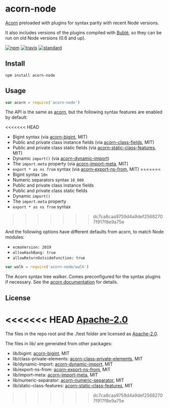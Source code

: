 # acorn-node

[Acorn](https://github.com/acornjs/acorn) preloaded with plugins for syntax parity with recent Node versions.

It also includes versions of the plugins compiled with [Bublé](https://github.com/rich-harris/buble), so they can be run on old Node versions (0.6 and up).

[![npm][npm-image]][npm-url]
[![travis][travis-image]][travis-url]
[![standard][standard-image]][standard-url]

[npm-image]: https://img.shields.io/npm/v/acorn-node.svg?style=flat-square
[npm-url]: https://www.npmjs.com/package/acorn-node
[travis-image]: https://img.shields.io/travis/browserify/acorn-node/master.svg?style=flat-square
[travis-url]: https://travis-ci.org/browserify/acorn-node
[standard-image]: https://img.shields.io/badge/code%20style-standard-brightgreen.svg?style=flat-square
[standard-url]: http://npm.im/standard

## Install

```
npm install acorn-node
```

## Usage

```js
var acorn = require('acorn-node')
```

The API is the same as [acorn](https://github.com/acornjs/acorn), but the following syntax features are enabled by default:

<<<<<<< HEAD
 - Bigint syntax (via [acorn-bigint](https://github.com/acornjs/acorn-bigint]), MIT)
 - Public and private class instance fields (via [acorn-class-fields](https://github.com/acornjs/acorn-class-fields), MIT)
 - Public and private class static fields (via [acorn-static-class-features](https://github.com/acornjs/acorn-static-class-features), MIT)
 - Dynamic `import()` (via [acorn-dynamic-import](https://github.com/kesne/acorn-dynamic-import))
 - The `import.meta` property (via [acorn-import-meta](https://github.com/acornjs/acorn-import-meta), MIT)
 - `export * as ns from` syntax (via [acorn-export-ns-from](https://github.com/acornjs/acorn-export-ns-from), MIT)
=======
 - Bigint syntax `10n`
 - Numeric separators syntax `10_000`
 - Public and private class instance fields
 - Public and private class static fields
 - Dynamic `import()`
 - The `import.meta` property
 - `export * as ns from` syntax
>>>>>>> dc7ca8caa9759d4a9def25682707f917f8e9a75e

And the following options have different defaults from acorn, to match Node modules:

 - `ecmaVersion: 2019`
 - `allowHashBang: true`
 - `allowReturnOutsideFunction: true`

```js
var walk = require('acorn-node/walk')
```

The Acorn syntax tree walker. Comes preconfigured for the syntax plugins if necessary.
See the [acorn documentation](https://github.com/acornjs/acorn#distwalkjs) for details.

## License

<<<<<<< HEAD
[Apache-2.0](LICENSE.md)
=======
The files in the repo root and the ./test folder are licensed as [Apache-2.0](LICENSE.md).

The files in lib/ are generated from other packages:

- lib/bigint: [acorn-bigint](https://github.com/acornjs/acorn-bigint]), MIT
- lib/class-private-elements: [acorn-class-private-elements](https://github.com/acornjs/acorn-class-private-elements), MIT
- lib/dynamic-import: [acorn-dynamic-import](https://github.com/acornjs/acorn-dynamic-import), MIT
- lib/export-ns-from: [acorn-export-ns-from](https://github.com/acornjs/acorn-export-ns-from), MIT
- lib/import-meta: [acorn-import-meta](https://github.com/acornjs/acorn-import-meta), MIT
- lib/numeric-separator: [acorn-numeric-separator](https://github.com/acornjs/acorn-numeric-separator]), MIT
- lib/static-class-features: [acorn-static-class-features](https://github.com/acornjs/acorn-static-class-features), MIT
>>>>>>> dc7ca8caa9759d4a9def25682707f917f8e9a75e
